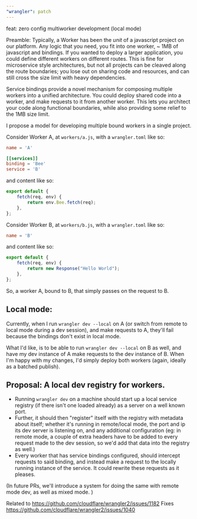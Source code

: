 ```yaml
---
"wrangler": patch
---
```


feat: zero config multiworker development (local mode)

Preamble: Typically, a Worker has been the _unit_ of a javascript project on our platform. Any logic that you need, you fit into one worker, ~ 1MB of javascript and bindings. If you wanted to deploy a larger application, you could define different workers on different routes. This is fine for microservice style architectures, but not all projects can be cleaved along the route boundaries; you lose out on sharing code and resources, and can still cross the size limit with heavy dependencies.

Service bindings provide a novel mechanism for composing multiple workers into a unified architecture. You could deploy shared code into a worker, and make requests to it from another worker. This lets you architect your code along functional boundaries, while also providing some relief to the 1MB size limit.

I propose a model for developing multiple bound workers in a single project.

Consider Worker A, at `workers/a.js`, with a `wrangler.toml` like so:

```toml
name = 'A'

[[services]]
binding = 'Bee'
service = 'B'
```

and content like so:

```js
export default {
	fetch(req, env) {
		return env.Bee.fetch(req);
	},
};
```

Consider Worker B, at `workers/b.js`, with a `wrangler.toml` like so:

```toml
name = 'B'
```

and content like so:

```js
export default {
	fetch(req, env) {
		return new Response("Hello World");
	},
};
```

So, a worker A, bound to B, that simply passes on the request to B.

## Local mode:

Currently, when I run `wrangler dev --local` on A (or switch from remote to local mode during a dev session), and make requests to A, they'll fail because the bindings don't exist in local mode.

What I'd like, is to be able to run `wrangler dev --local` on B as well, and have my dev instance of A make requests to the dev instance of B. When I'm happy with my changes, I'd simply deploy both workers (again, ideally as a batched publish).

## Proposal: A local dev registry for workers.

- Running `wrangler dev` on a machine should start up a local service registry (if there isn't one loaded already) as a server on a well known port.
- Further, it should then "register" itself with the registry with metadata about itself; whether it's running in remote/local mode, the port and ip its dev server is listening on, and any additional configuration (eg: in remote mode, a couple of extra headers have to be added to every request made to the dev session, so we'd add that data into the registry as well.)
- Every worker that has service bindings configured, should intercept requests to said binding, and instead make a request to the locally running instance of the service. It could rewrite these requests as it pleases.

(In future PRs, we'll introduce a system for doing the same with remote mode dev, as well as mixed mode. )

Related to https://github.com/cloudflare/wrangler2/issues/1182
Fixes https://github.com/cloudflare/wrangler2/issues/1040

